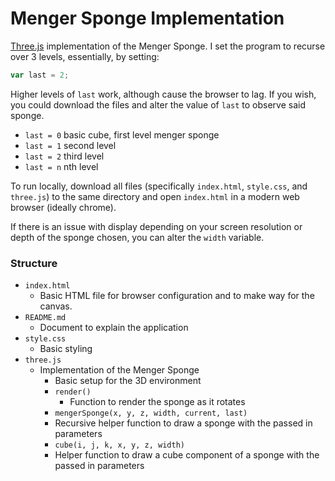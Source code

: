 # Menger Sponge Implementation

[Three.js](https://threejs.org) implementation of the Menger Sponge. I set the program to recurse over 3 levels, essentially, by setting:
```javascript
var last = 2;
```
Higher levels of `last` work, although cause the browser to lag. If you wish, you could download the files and alter the value of `last` to observe said sponge.
* `last = 0` basic cube, first level menger sponge
* `last = 1` second level
* `last = 2` third level
* `last = n` nth level

To run locally, download all files (specifically `index.html`, `style.css`, and `three.js`) to the same directory and open `index.html` in a modern web browser (ideally chrome).

If there is an issue with display depending on your screen resolution or depth of the sponge chosen, you can alter the `width` variable.

### Structure
* `index.html`
  * Basic HTML file for browser configuration and to make way for the canvas.
* `README.md`
  * Document to explain the application
* `style.css`
  * Basic styling
* `three.js`
  * Implementation of the Menger Sponge
    * Basic setup for the 3D environment
    * `render()`
      * Function to render the sponge as it rotates
    *  `mengerSponge(x, y, z, width, current, last)`
      * Recursive helper function to draw a sponge with the passed in parameters
    *  `cube(i, j, k, x, y, z, width)`
      * Helper function to draw a cube component of a sponge with the passed in parameters
